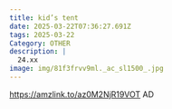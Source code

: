 ```yaml
---
title: kid’s tent
date: 2025-03-22T07:36:27.691Z
tags: 2025-03-22
Category: OTHER
description: |
  24.xx
image: img/81f3frvv9ml._ac_sl1500_.jpg
---
```

https://amzlink.to/az0M2NjR19VOT
AD